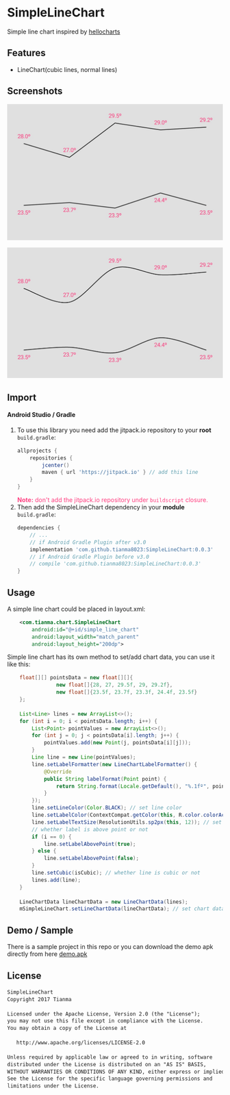 # SimpleLineChart
Simple line chart inspired by [hellocharts](https://github.com/lecho/hellocharts-android)

## Features
- LineChart(cubic lines, normal lines)

## Screenshots
![Line Chart](/ss/ss_linechart.jpeg)

![Cubic Line Chart](/ss/ss_linechart_cubic.jpeg)


## Import
#### Android Studio / Gradle
1. To use this library you need add the jitpack.io repository to your **root** `build.gradle`:
    ```Groovy
    allprojects {
        repositories {
            jcenter()
            maven { url 'https://jitpack.io' } // add this line
        }
    }
    ```
    <font color='#FF4081'>**Note:** don't add the jitpack.io repository under `buildscript` closure.</font> 
2. Then add the SimpleLineChart dependency in your **module** `build.gradle`:
    ```Groovy
    dependencies {
        // ...
        // if Android Gradle Plugin after v3.0
        implementation 'com.github.tianma8023:SimpleLineChart:0.0.3' 
        // if Android Gradle Plugin before v3.0
        // compile 'com.github.tianma8023:SimpleLineChart:0.0.3' 
    }
    ```

## Usage
A simple line chart could be placed in layout.xml:
```xml
    <com.tianma.chart.SimpleLineChart
        android:id="@+id/simple_line_chart"
        android:layout_width="match_parent"
        android:layout_height="200dp">
```

Simple line chart has its own method to set/add chart data, you can use it like this:
```java
    float[][] pointsData = new float[][]{
                new float[]{28, 27, 29.5f, 29, 29.2f},
                new float[]{23.5f, 23.7f, 23.3f, 24.4f, 23.5f}
    };

    List<Line> lines = new ArrayList<>();
    for (int i = 0; i < pointsData.length; i++) {
        List<Point> pointValues = new ArrayList<>();
        for (int j = 0; j < pointsData[i].length; j++) {
            pointValues.add(new Point(j, pointsData[i][j]));
        }
        Line line = new Line(pointValues);
        line.setLabelFormatter(new LineChartLabelFormatter() {
            @Override
            public String labelFormat(Point point) {
                return String.format(Locale.getDefault(), "%.1fº", point.getY());
            }
        });
        line.setLineColor(Color.BLACK); // set line color
        line.setLabelColor(ContextCompat.getColor(this, R.color.colorAccent)); // set label color
        line.setLabelTextSize(ResolutionUtils.sp2px(this, 12)); // set label text size
        // whether label is above point or not
        if (i == 0) {
            line.setLabelAbovePoint(true);
        } else {
            line.setLabelAbovePoint(false);
        }
        line.setCubic(isCubic); // whether line is cubic or not
        lines.add(line); 
    }

    LineChartData lineChartData = new LineChartData(lines);
    mSimpleLineChart.setLineChartData(lineChartData); // set chart data
```
## Demo / Sample

There is a sample project in this repo or you can download the demo apk directly from here [demo.apk](/demo/demo.apk)

## License
```txt
SimpleLineChart	
Copyright 2017 Tianma

Licensed under the Apache License, Version 2.0 (the "License");
you may not use this file except in compliance with the License.
You may obtain a copy of the License at

   http://www.apache.org/licenses/LICENSE-2.0

Unless required by applicable law or agreed to in writing, software
distributed under the License is distributed on an "AS IS" BASIS,
WITHOUT WARRANTIES OR CONDITIONS OF ANY KIND, either express or implied.
See the License for the specific language governing permissions and
limitations under the License.
```
